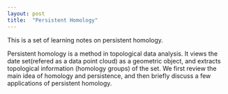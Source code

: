 ```yaml
---
layout: post
title:  "Persistent Homology"
---
```


This is a set of learning notes on persistent homology.

Persistent homology is a method in topological data analysis. It views the date set(refered as a data point cloud) as a geometric object, and extracts topological information (homology groups) of the set. We first review the main idea of homology and persistence, and then briefly discuss a few applications of persistent homology. 
